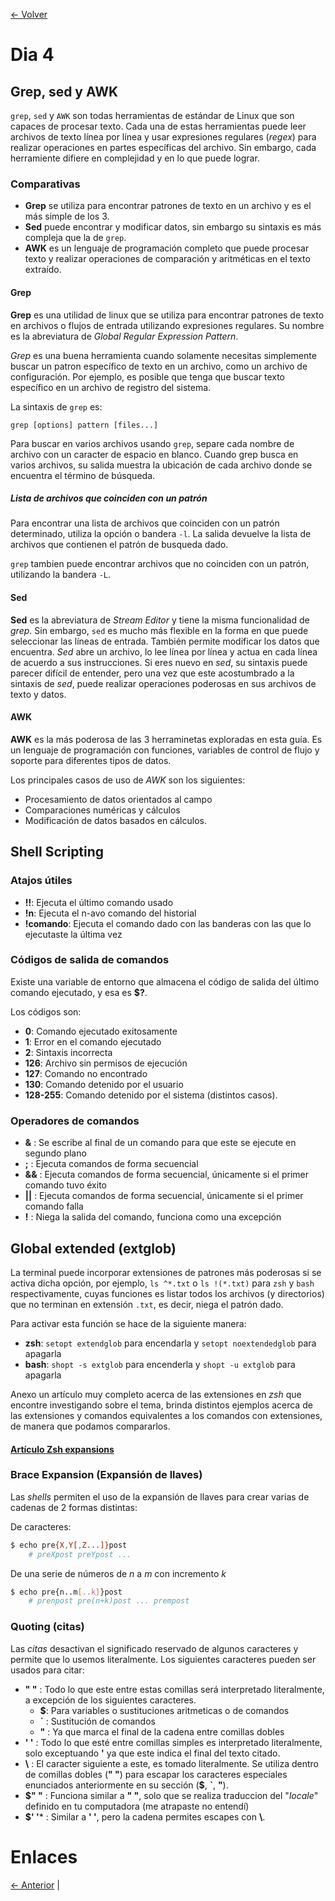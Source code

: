 [<- Volver](../SistemasUNIX.md)

# Dia 4
## Grep, sed y AWK

`grep`, `sed` y `AWK` son todas herramientas de estándar de Linux que son capaces de procesar texto.
Cada una de estas herramientas puede leer archivos de texto línea por línea y usar expresiones regulares (*regex*) para realizar operaciones en partes específicas del archivo.
Sin embargo, cada herramiente difiere en complejidad y en lo que puede lograr.

### Comparativas

- **Grep** se utiliza para encontrar patrones de texto en un archivo y es el más simple de los 3.
- **Sed** puede encontrar y modificar datos, sin embargo su sintaxis es más compleja que la de `grep`.
- **AWK** es un lenguaje de programación completo que puede procesar texto y realizar operaciones de comparación y aritméticas en el texto extraído.

#### Grep

**Grep** es una utilidad de linux que se utiliza para encontrar patrones de texto en archivos o flujos de entrada utilizando expresiones regulares.
Su nombre es la abreviatura de *Global Regular Expression Pattern*.

*Grep* es una buena herramienta cuando solamente necesitas simplemente buscar un patron específico de texto en un archivo, como un archivo de configuración.
Por ejemplo, es posible que tenga que buscar texto específico en un archivo de registro del sistema.

La sintaxis de `grep` es:

`grep [options] pattern [files...]`

Para buscar en varios archivos usando `grep`, separe cada nombre de archivo con un caracter de espacio en blanco.
Cuando grep busca en varios archivos, su salida muestra la ubicación de cada archivo donde se encuentra el término de búsqueda.

##### Lista de archivos que coinciden con un patrón

Para encontrar una lista de archivos que coinciden con un patrón determinado, utiliza la opción o bandera `-l`.
La salida devuelve la lista de archivos que contienen el patrón de busqueda dado.

`grep` tambien puede encontrar archivos que no coinciden con un patrón, utilizando la bandera `-L`.

#### Sed

**Sed** es la abreviatura de *Stream Editor* y tiene la misma funcionalidad de *grep*. Sin embargo, `sed` es mucho más flexible en la forma en que puede seleccionar las líneas de entrada.
También permite modificar los datos que encuentra. *Sed* abre un archivo, lo lee línea por línea y actua en cada línea de acuerdo a sus instrucciones.
Si eres nuevo en *sed*, su sintaxis puede parecer difícil de entender, pero una vez que este acostumbrado a la sintaxis de *sed*, puede realizar operaciones poderosas en sus archivos de texto y datos.

#### AWK

**AWK** es la más poderosa de las 3 herraminetas exploradas en esta guía. Es un lenguaje de programación con funciones, variables de control de flujo y soporte para diferentes tipos de datos.

Los principales casos de uso de *AWK* son los siguientes:

- Procesamiento de datos orientados al campo
- Comparaciones numéricas y cálculos
- Modificación de datos basados en cálculos.

## Shell Scripting

### Atajos útiles

- **!!**: Ejecuta el último comando usado
- **!n**: Ejecuta el n-avo comando del historial
- **!comando**: Ejecuta el comando dado con las banderas con las que lo ejecutaste la última vez

### Códigos de salida de comandos

Existe una variable de entorno que almacena el código de salida del último comando ejecutado, y esa es **\$?**.

Los códigos son:

- **0**: Comando ejecutado exitosamente
- **1**: Error en el comando ejecutado
- **2**: Sintaxis incorrecta
- **126**: Archivo sin permisos de ejecución
- **127**: Comando no encontrado
- **130**: Comando detenido por el usuario
- **128-255**: Comando detenido por el sistema (distintos casos).

### Operadores de comandos

- **&** : Se escribe al final de un comando para que este se ejecute en segundo plano
- **;** : Ejecuta comandos de forma secuencial 
- **&&** : Ejecuta comandos de forma secuencial, únicamente si el primer comando tuvo éxito
- **||** : Ejecuta comandos de forma secuencial, únicamente si el primer comando falla
- **!** : Niega la salida del comando, funciona como una excepción

## Global extended (extglob)

La terminal puede incorporar extensiones de patrones más poderosas si se activa dicha opción, por ejemplo, `ls ^*.txt` o `ls !(*.txt)` para `zsh` y `bash` respectivamente, cuyas funciones es listar todos los archivos (y directorios) que no terminan en extensión `.txt`, es decir, niega el patrón dado.

Para activar esta función se hace de la siguiente manera:

- **zsh**: `setopt extendglob` para encendarla y `setopt noextendedglob` para apagarla
- **bash**: `shopt -s extglob` para encenderla y `shopt -u extglob` para apagarla

Anexo un artículo muy completo acerca de las extensiones en *zsh* que encontre investigando sobre el tema, brinda distintos ejemplos acerca de las extensiones y comandos equivalentes a los comandos con extensiones, de manera que podamos compararlos.

#### [Artículo Zsh expansions](https://thevaluable.dev/zsh-expansion-guide-example/)

### Brace Expansion (Expansión de llaves)

Las *shells* permiten el uso de la expansión de llaves para crear varias de cadenas de 2 formas distintas:

De caracteres:

```bash
$ echo pre{X,Y[,Z...]}post
	# preXpost preYpost ...
```

De una serie de números de *n* a *m* con incremento *k*

```bash
$ echo pre{n..m[..k]}post
	# prenpost pre(n+k)post ... prempost
```

### Quoting (citas)

Las *citas* desactivan el significado reservado de algunos caracteres y permite que lo usemos literalmente. Los siguientes caracteres pueden ser usados para citar:

- **" "** : Todo lo que este entre estas comillas será interpretado literalmente, a excepción de los siguientes caracteres.
	- **$**: Para variables o sustituciones aritmeticas o de comandos
	- **\`** : Sustitución de comandos
	- **"** : Ya que marca el final de la cadena entre comillas dobles
- **' '** : Todo lo que esté entre comillas simples es interpretado literalmente, solo exceptuando **'** ya que este indica el final del texto citado.
- **\\** : El caracter siguiente a este, es tomado literalmente. Se utiliza dentro de comillas dobles (**" "**) para escapar los caracteres especiales enunciados anteriormente en su sección (**$**, **\`**, **"**).
- **$" "** : Funciona similar a **" "**, solo que se realiza traduccion del "*locale*" definido en tu computadora (me atrapaste no entendí)
- **$' '*** : Similar a **' '**, pero la cadena permites escapes con **\\**.

# Enlaces

[<- Anterior](HFC08_08_2024.md) |